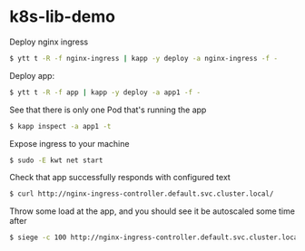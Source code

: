 # k8s-lib-demo

Deploy nginx ingress

```bash
$ ytt t -R -f nginx-ingress | kapp -y deploy -a nginx-ingress -f -
```

Deploy app:

```bash
$ ytt t -R -f app | kapp -y deploy -a app1 -f -
```

See that there is only one Pod that's running the app

```bash
$ kapp inspect -a app1 -t
```

Expose ingress to your machine

```bash
$ sudo -E kwt net start
```

Check that app successfully responds with configured text

```bash
$ curl http://nginx-ingress-controller.default.svc.cluster.local/
```

Throw some load at the app, and you should see it be autoscaled some time after

```bash
$ siege -c 100 http://nginx-ingress-controller.default.svc.cluster.local/
```
